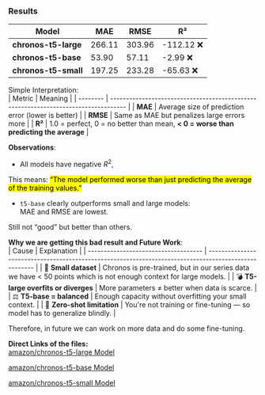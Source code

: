 ### Results
| Model                | MAE    | RMSE   | R²        |
| -------------------- | ------ | ------ | --------- |
| **chronos-t5-large** | 266.11 | 303.96 | -112.12 ❌ |
| **chronos-t5-base**  | 53.90  | 57.11  | -2.99 ❌   |
| **chronos-t5-small** | 197.25 | 233.28 | -65.63 ❌  |

Simple Interpretation:<br>
| Metric   | Meaning                                                                             |
| -------- | ----------------------------------------------------------------------------------- |
| **MAE**  | Average size of prediction error (lower is better)                                  |
| **RMSE** | Same as MAE but penalizes large errors more                                         |
| **R²**   | 1.0 = perfect, 0 = no better than mean, **< 0 = worse than predicting the average** |

**Observations**:<br>
- All models have negative $R^2$,

This means: <mark>“The model performed worse than just predicting the average of the training values.”

- `t5-base` clearly outperforms small and large models:
<br> MAE and RMSE are lowest.

Still not “good” but better than others.

**Why we are getting this bad result and Future Work**:<br>
| Cause                                | Explanation                                                                                           |
| ------------------------------------ | ----------------------------------------------------------------------------------------------------- |
| 🔢 **Small dataset**                 | Chronos is pre-trained, but in our series data we have < 50 points which is not enough context for large models. |
| 💣 **T5-large overfits or diverges** | More parameters $\neq$ better when data is scarce.                                                         |
| ⚖️ **T5-base = balanced**            | Enough capacity without overfitting your small context.                                               |
| 🎯 **Zero-shot limitation**          | You're not training or fine-tuning — so model has to generalize blindly.                              |

Therefore, in future we can work on more data and do some fine-tuning.

**Direct Links of the files:**<br>
[amazon/chronos-t5-large Model](chronos-t5-large%20model/chronos-t5.ipynb)

[amazon/chronos-t5-base Model](chronos-t5-base%20model/chronos-t5.ipynb)

[amazon/chronos-t5-small Model](chronos-t5-small%20model/chronos-t5.ipynb)




